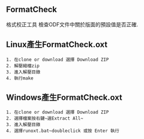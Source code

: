 ## FormatCheck

格式校正工具 檢查ODF文件中關於版面的預設值是否正確.

## Linux產生FormatCheck.oxt
	1. 在clone or download 選擇 Download ZIP
	2. 解壓縮檔zip
	3. 進入解壓目錄
	4. 執行make

## Windows產生FormatCheck.oxt
	1. 在clone or download 選擇 Download ZIP
	2. 選擇檔案按右鍵~選Extract All~
	3. 進入解壓目錄
	4. 選擇runoxt.bat~doubleclick 或按 Enter 執行
